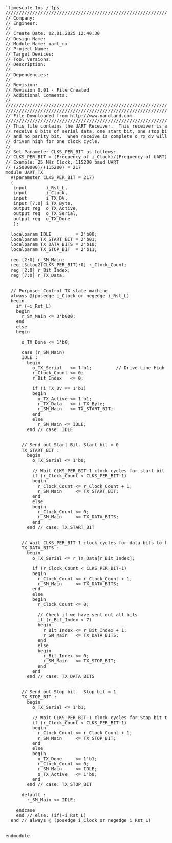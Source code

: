 <pre>`timescale 1ns / 1ps
//////////////////////////////////////////////////////////////////////////////////
// Company: 
// Engineer: 
// 
// Create Date: 02.01.2025 12:40:30
// Design Name: 
// Module Name: uart_rx
// Project Name: 
// Target Devices: 
// Tool Versions: 
// Description: 
// 
// Dependencies: 
// 
// Revision:
// Revision 0.01 - File Created
// Additional Comments:
// 
//////////////////////////////////////////////////////////////////////////////////
//////////////////////////////////////////////////////////////////////
// File Downloaded from http://www.nandland.com
//////////////////////////////////////////////////////////////////////
// This file contains the UART Receiver.  This receiver is able to
// receive 8 bits of serial data, one start bit, one stop bit,
// and no parity bit.  When receive is complete o_rx_dv will be
// driven high for one clock cycle.
// 
// Set Parameter CLKS_PER_BIT as follows:
// CLKS_PER_BIT = (Frequency of i_Clock)/(Frequency of UART)
// Example: 25 MHz Clock, 115200 baud UART
// (25000000)/(115200) = 217
module UART_TX 
  #(parameter CLKS_PER_BIT = 217)
  (
   input       i_Rst_L,
   input       i_Clock,
   input       i_TX_DV,
   input [7:0] i_TX_Byte, 
   output reg  o_TX_Active,
   output reg  o_TX_Serial,
   output reg  o_TX_Done
   );
 
  localparam IDLE         = 2'b00;
  localparam TX_START_BIT = 2'b01;
  localparam TX_DATA_BITS = 2'b10;
  localparam TX_STOP_BIT  = 2'b11;
  
  reg [2:0] r_SM_Main;
  reg [$clog2(CLKS_PER_BIT):0] r_Clock_Count;
  reg [2:0] r_Bit_Index;
  reg [7:0] r_TX_Data;


  // Purpose: Control TX state machine
  always @(posedge i_Clock or negedge i_Rst_L)
  begin
    if (~i_Rst_L)
    begin
      r_SM_Main <= 3'b000;
    end
    else
    begin

      o_TX_Done <= 1'b0;

      case (r_SM_Main)
      IDLE :
        begin
          o_TX_Serial   <= 1'b1;         // Drive Line High for Idle
          r_Clock_Count <= 0;
          r_Bit_Index   <= 0;
          
          if (i_TX_DV == 1'b1)
          begin
            o_TX_Active <= 1'b1;
            r_TX_Data   <= i_TX_Byte;
            r_SM_Main   <= TX_START_BIT;
          end
          else
            r_SM_Main <= IDLE;
        end // case: IDLE
      
      
      // Send out Start Bit. Start bit = 0
      TX_START_BIT :
        begin
          o_TX_Serial <= 1'b0;
          
          // Wait CLKS_PER_BIT-1 clock cycles for start bit to finish
          if (r_Clock_Count < CLKS_PER_BIT-1)
          begin
            r_Clock_Count <= r_Clock_Count + 1;
            r_SM_Main     <= TX_START_BIT;
          end
          else
          begin
            r_Clock_Count <= 0;
            r_SM_Main     <= TX_DATA_BITS;
          end
        end // case: TX_START_BIT
      
      
      // Wait CLKS_PER_BIT-1 clock cycles for data bits to finish         
      TX_DATA_BITS :
        begin
          o_TX_Serial <= r_TX_Data[r_Bit_Index];
          
          if (r_Clock_Count < CLKS_PER_BIT-1)
          begin
            r_Clock_Count <= r_Clock_Count + 1;
            r_SM_Main     <= TX_DATA_BITS;
          end
          else
          begin
            r_Clock_Count <= 0;
            
            // Check if we have sent out all bits
            if (r_Bit_Index < 7)
            begin
              r_Bit_Index <= r_Bit_Index + 1;
              r_SM_Main   <= TX_DATA_BITS;
            end
            else
            begin
              r_Bit_Index <= 0;
              r_SM_Main   <= TX_STOP_BIT;
            end
          end 
        end // case: TX_DATA_BITS
      
      
      // Send out Stop bit.  Stop bit = 1
      TX_STOP_BIT :
        begin
          o_TX_Serial <= 1'b1;
          
          // Wait CLKS_PER_BIT-1 clock cycles for Stop bit to finish
          if (r_Clock_Count < CLKS_PER_BIT-1)
          begin
            r_Clock_Count <= r_Clock_Count + 1;
            r_SM_Main     <= TX_STOP_BIT;
          end
          else
          begin
            o_TX_Done     <= 1'b1;
            r_Clock_Count <= 0;
            r_SM_Main     <= IDLE;
            o_TX_Active   <= 1'b0;
          end 
        end // case: TX_STOP_BIT      
      
      default :
        r_SM_Main <= IDLE;
      
    endcase
    end // else: !if(~i_Rst_L)
  end // always @ (posedge i_Clock or negedge i_Rst_L)

  
endmodule</pre>

